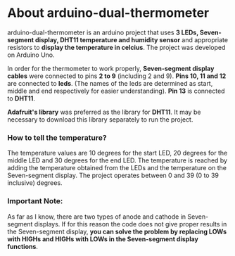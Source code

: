 # About arduino-dual-thermometer

arduino-dual-thermometer is an arduino project that uses **3 LEDs, Seven-segment display, DHT11 temperature and humidity sensor** and appropriate resistors to **display the temperature in celcius**. The project was developed on Arduino Uno. 

In order for the thermometer to work properly, **Seven-segment display cables** were connected to pins **2 to 9** (including 2 and 9). **Pins 10, 11 and 12** are connected to **leds**. (The names of the leds are determined as start, middle and end respectively for easier understanding). **Pin 13** is connected to **DHT11**.

**Adafruit's library** was preferred as the library for **DHT11**. It may be necessary to download this library separately to run the project.

### How to tell the temperature?

The temperature values are 10 degrees for the start LED, 20 degrees for the middle LED and 30 degrees for the end LED. The temperature is reached by adding the temperature obtained from the LEDs and the temperature on the Seven-segment display. The project operates between 0 and 39 (0 to 39 inclusive) degrees.

### Important Note:
As far as I know, there are two types of anode and cathode in Seven-segment displays. If for this reason the code does not give proper results in the Seven-segment display, **you can solve the problem by replacing LOWs with HIGHs and HIGHs with LOWs in the Seven-segment display functions**.
